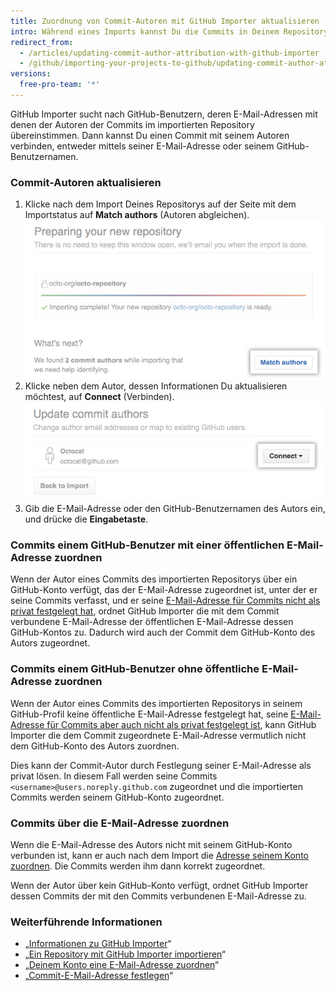 ```yaml
---
title: Zuordnung von Commit-Autoren mit GitHub Importer aktualisieren
intro: Während eines Imports kannst Du die Commits in Deinem Repository mit den GitHub-Konten der Commit-Autoren abgleichen.
redirect_from:
  - /articles/updating-commit-author-attribution-with-github-importer
  - /github/importing-your-projects-to-github/updating-commit-author-attribution-with-github-importer
versions:
  free-pro-team: '*'
---
```


GitHub Importer sucht nach GitHub-Benutzern, deren E-Mail-Adressen mit denen der Autoren der Commits im importierten Repository übereinstimmen. Dann kannst Du einen Commit mit seinem Autoren verbinden, entweder mittels seiner E-Mail-Adresse oder seinem GitHub-Benutzernamen.

### Commit-Autoren aktualisieren

1. Klicke nach dem Import Deines Repositorys auf der Seite mit dem Importstatus auf **Match authors** (Autoren abgleichen). ![Schaltfläche „Match authors“ (Autoren abgleichen)](/assets/images/help/importer/match-authors-button.png)
2. Klicke neben dem Autor, dessen Informationen Du aktualisieren möchtest, auf **Connect** (Verbinden). ![Liste der Commit-Autoren](/assets/images/help/importer/connect-commit-author.png)
3. Gib die E-Mail-Adresse oder den GitHub-Benutzernamen des Autors ein, und drücke die **Eingabetaste**.

### Commits einem GitHub-Benutzer mit einer öffentlichen E-Mail-Adresse zuordnen

Wenn der Autor eines Commits des importierten Repositorys über ein GitHub-Konto verfügt, das der E-Mail-Adresse zugeordnet ist, unter der er seine Commits verfasst, und er seine [E-Mail-Adresse für Commits nicht als privat festgelegt hat](/articles/setting-your-commit-email-address), ordnet GitHub Importer die mit dem Commit verbundene E-Mail-Adresse der öffentlichen E-Mail-Adresse dessen GitHub-Kontos zu. Dadurch wird auch der Commit dem GitHub-Konto des Autors zugeordnet.

### Commits einem GitHub-Benutzer ohne öffentliche E-Mail-Adresse zuordnen

Wenn der Autor eines Commits des importierten Repositorys in seinem GitHub-Profil keine öffentliche E-Mail-Adresse festgelegt hat, seine [E-Mail-Adresse für Commits aber auch nicht als privat festgelegt ist](/articles/setting-your-commit-email-address), kann GitHub Importer die dem Commit zugeordnete E-Mail-Adresse vermutlich nicht dem GitHub-Konto des Autors zuordnen.

Dies kann der Commit-Autor durch Festlegung seiner E-Mail-Adresse als privat lösen. In diesem Fall werden seine Commits `<username>@users.noreply.github.com` zugeordnet und die importierten Commits werden seinem GitHub-Konto zugeordnet.

### Commits über die E-Mail-Adresse zuordnen

Wenn die E-Mail-Adresse des Autors nicht mit seinem GitHub-Konto verbunden ist, kann er auch nach dem Import die [Adresse seinem Konto zuordnen](/articles/adding-an-email-address-to-your-github-account). Die Commits werden ihm dann korrekt zugeordnet.

Wenn der Autor über kein GitHub-Konto verfügt, ordnet GitHub Importer dessen Commits der mit den Commits verbundenen E-Mail-Adresse zu.

### Weiterführende Informationen

- „[Informationen zu GitHub Importer](/articles/about-github-importer)“
- „[Ein Repository mit GitHub Importer importieren](/articles/importing-a-repository-with-github-importer)“
- „[Deinem Konto eine E-Mail-Adresse zuordnen](/articles/adding-an-email-address-to-your-github-account/)“
- „[Commit-E-Mail-Adresse festlegen](/articles/setting-your-commit-email-address)“
